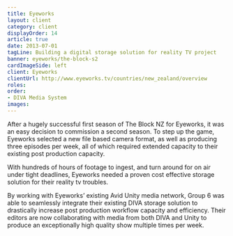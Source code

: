 ```yaml
---
title: Eyeworks
layout: client
category: client
displayOrder: 14
article: true
date: 2013-07-01
tagLine: Building a digital storage solution for reality TV project
banner: eyeworks/the-block-s2
cardImageSide: left
client: Eyeworks
clientUrl: http://www.eyeworks.tv/countries/new_zealand/overview
roles:
order:
- DIVA Media System
images:
---
```


After a hugely successful first season of The Block NZ for Eyeworks, it was an easy decision to commission a second season. To step up the game, Eyeworks selected a new file based camera format, as well as producing three episodes per week, all of which required extended capacity to their existing post production capacity.

With hundreds of hours of footage to ingest, and turn around for on air under tight deadlines, Eyeworks needed a proven cost effective storage solution for their reality tv troubles.

By working with Eyeworks’ existing Avid Unity media network, Group 6 was able to seamlessly integrate their existing DIVA storage solution to drastically increase post production workflow capacity and efficiency. Their editors are now collaborating with media from both DIVA and Unity to produce an exceptionally high quality show multiple times per week.
